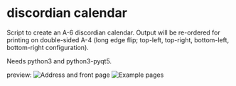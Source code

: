 # discordian calendar
Script to create an A-6 discordian calendar. Output will be re-ordered for
printing on double-sided A-4 (long edge flip; top-left, top-right, bottom-left,
bottom-right configuration).

Needs python3 and python3-pyqt5.

preview:
![Address and front page](https://user-images.githubusercontent.com/6412118/31132180-7b811a78-a85c-11e7-8855-fcbf7ebd99c5.png)
![Example pages](https://user-images.githubusercontent.com/6412118/31132181-7b836210-a85c-11e7-9cee-f166143b9dfc.png)
